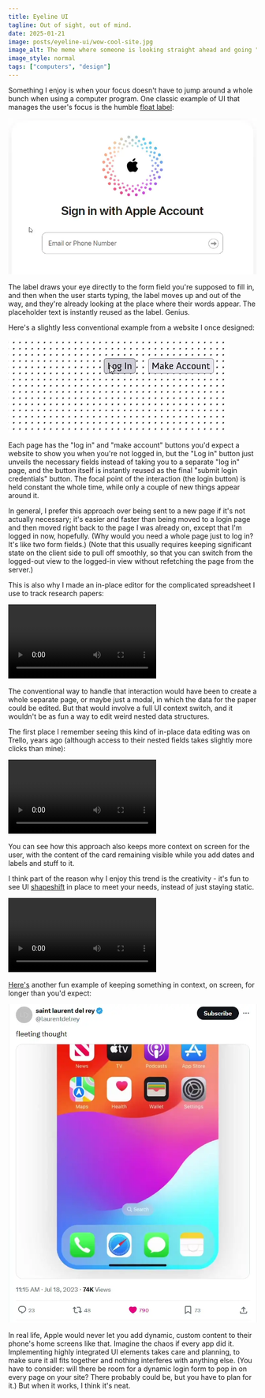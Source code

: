 ```yaml
---
title: Eyeline UI
tagline: Out of sight, out of mind.
date: 2025-01-21
image: posts/eyeline-ui/wow-cool-site.jpg
image_alt: The meme where someone is looking straight ahead and going "wow" while something shoots over their head. In this case, an old Yahoo home page is shooting the words "LOGIN PAGE" over their head.
image_style: normal
tags: ["computers", "design"]
---
```


Something I enjoy is when your focus doesn't have to jump around a whole bunch when using a computer program. One classic example of UI that manages the user's focus is the humble [float label](https://x.com/mds/status/1792569012905263143):

<!-- more -->

![A video of Apple's iCloud login screen, in which a form field has a label that says 'Email or Phone Number.' The label first hovers over the text input box, but then moves out of the way to go above it as the user types "cat@hat.net".](../../.../../../assets/posts/eyeline-ui/float-label.webp)

The label draws your eye directly to the form field you're supposed to fill in, and then when the user starts typing, the label moves up and out of the way, and they're already looking at the place where their words appear. The placeholder text is instantly reused as the label. Genius.

Here's a slightly less conventional example from a website I once designed:

![A login form consisting of a button that, when clicked, unveils "username" and "password" form fields that accompany that same button](../../.../../../assets/posts/eyeline-ui/compact-login.gif)

Each page has the "log in" and "make account" buttons you'd expect a website to show you when you're not logged in, but the "Log in" button just unveils the necessary fields instead of taking you to a separate "log in" page, and the button itself is instantly reused as the final "submit login credentials" button. The focal point of the interaction (the login button) is held constant the whole time, while only a couple of new things appear around it.

In general, I prefer this approach over being sent to a new page if it's not actually necessary; it's easier and faster than being moved to a login page and then moved right back to the page I was already on, except that I'm logged in now, hopefully. (Why would you need a whole page just to log in? It's like two form fields.) (Note that this usually requires keeping significant state on the client side to pull off smoothly, so that you can switch from the logged-out view to the logged-in view without refetching the page from the server.)

This is also why I made an in-place editor for the complicated spreadsheet I use to track research papers:

<video alt="One of a series of spreadsheet rows describing research papers expands to show a series of input fields for the paper's name, authors, tags, and so on." controls src="../../.../../../assets/posts/eyeline-ui/compact-spreadsheet.mp4"></video>

The conventional way to handle that interaction would have been to create a whole separate page, or maybe just a modal, in which the data for the paper could be edited. But that would involve a full UI context switch, and it wouldn't be as fun a way to edit weird nested data structures.

The first place I remember seeing this kind of in-place data editing was on Trello, years ago (although access to their nested fields takes slightly more clicks than mine):

<video alt="A pencil icon is clicked on a card in a Kanban board full of Minecraft projects. The card's description, which reads 'Improve house interiors', becomes editable, and buttons on the side show up that let you add things like dates and labels to the card." controls src="../../.../../../assets/posts/eyeline-ui/trello.mp4"></video>

You can see how this approach also keeps more context on screen for the user, with the content of the card remaining visible while you add dates and labels and stuff to it.

I think part of the reason why I enjoy this trend is the creativity - it's fun to see UI [shapeshift](https://www.youtube.com/watch?v=y69gQtAdHKc&t=59s) in place to meet your needs, instead of just staying static.

<video alt="A very short clip from the movie Nimona, in which the protagonist transforms from a rhino, to an armadillo, to a bear, to a bird, to a meerkat, all while rapidly pushing one of the other characters down a hall." controls src="../../.../../../assets/posts/eyeline-ui/nimona-shapeshift.mp4"></video>

[Here's](https://x.com/laurentdelrey/status/1681321861106524162) another fun example of keeping something in context, on screen, for longer than you'd expect:

![A phone screen recording of a notes app opening, 'Whatever' being typed, and then the notes app being minimized, with the note saying 'Whatever' still visible on its icon.](../../.../../../assets/posts/eyeline-ui/laurentdelrey-notes.webp)

In real life, Apple would never let you add dynamic, custom content to their phone's home screens like that. Imagine the chaos if every app did it. Implementing highly integrated UI elements takes care and planning, to make sure it all fits together and nothing interferes with anything else. (You have to consider: will there be room for a dynamic login form to pop in on every page on your site? There probably could be, but you have to plan for it.) But when it works, I think it's neat.
